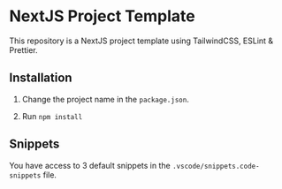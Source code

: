 # NextJS Project Template

This repository is a NextJS project template using TailwindCSS, ESLint & Prettier.

## Installation

1. Change the project name in the `package.json`.

2. Run `npm install`

## Snippets

You have access to 3 default snippets in the `.vscode/snippets.code-snippets` file.